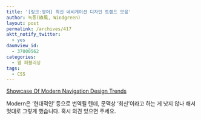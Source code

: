 ```yaml
---
title: '[링크:영어] 최신 네비게이션 디자인 트렌드 모음'
author: 녹풍(綠風, Windgreen)
layout: post
permalink: /archives/417
aktt_notify_twitter:
  - yes
daumview_id:
  - 37000562
categories:
  - 웹 퍼블리싱
tags:
  - CSS
---
```

<a href="http://www.smashingmagazine.com/2010/01/04/showcase-of-modern-navigation-design-trends/" target="_blank">Showcase Of Modern Navigation Design Trends</a>

Modern은 &#8216;현대적인&#8217; 등으로 번역될 텐데, 문맥상 &#8216;최신&#8217;이라고 하는 게 낫지 않나 해서 멋대로 그렇게 했습니다. 혹시 의견 있으면 주세요.